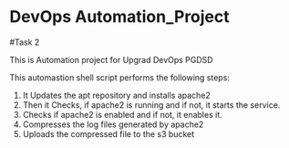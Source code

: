 # DevOps Automation_Project
#Task 2

This is Automation project for Upgrad DevOps PGDSD

This automastion shell script performs the following steps:
1. It Updates the apt repository and installs apache2
2. Then it Checks, if apache2 is running and if not, it starts the service.
3. Checks if apache2 is enabled and if not, it enables it.
4. Compresses the log files generated by apache2
5. Uploads the compressed file to the s3 bucket

